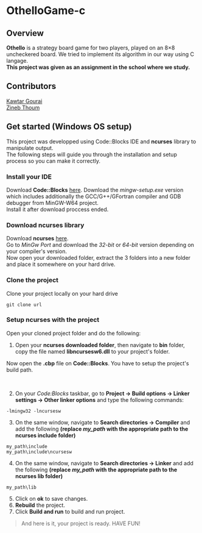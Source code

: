 # OthelloGame-c
## Overview
**Othello** is a strategy board game for two players, played on an 8×8 uncheckered board.
We tried to implement its algorithm in our way using C langage. <br/>
**This project was given as an assignment in the school where we study.**
## Contributors
[Kawtar Gourai](https://github.com/gouraikawtar)<br/>
[Zineb Thoum](https://github.com/ZinebThoum)
## Get started (Windows OS setup)
This project was developped using Code::Blocks IDE and **ncurses** library to manipulate output. <br/>
The following steps will guide you through the  installation and setup process so you can make it correctly. 
### Install your IDE
Download **Code::Blocks** [here](http://www.codeblocks.org/downloads/binaries). Download the *mingw-setup.exe* version which includes additionally the GCC/G++/GFortran compiler and GDB debugger from MinGW-W64 project. <br/> Install it after download proccess ended.
### Download ncurses library
Download **ncurses** [here](https://invisible-island.net/ncurses/#downloads).<br/> Go to *MinGw Port* and download the *32-bit* or *64-bit* version depending on your compiler's version.<br/>
Now open your downloaded folder, extract the 3 folders into a new folder and place it somewhere on your hard drive.  

### Clone the project
Clone your project locally on your hard drive
```
git clone url
```
### Setup ncurses with the project
Open your cloned project folder and do the following:
1. Open your **ncurses downloaded folder**, then navigate to **bin** folder, copy the file named **libncursesw6.dll** to your project's folder.<br/>
<p>Now open the <strong>.cbp</strong> file on <strong>Code::Blocks</strong>. You have to setup the project's build path.</p><br/>

2. On your *Code:Blocks* taskbar, go to **Project -> Build options -> Linker settings -> Other linker options** and type the following commands:
```
-lmingw32 -lncursesw
```
3. On the same window, navigate to **Search directories -> Compiler** and add the following **(replace *my_path* with the appropriate path to the ncurses include folder)**
```
my_path\include
my_path\include\ncursesw
```
4. On the same window, navigate to **Search directories -> Linker** and add the following **(replace *my_path* with the appropriate path to the ncurses lib folder)**
```
my_path\lib
```
5. Click on **ok** to save changes.
6. **Rebuild** the project.
7. Click **Build and run** to build and run project.
>And here is it, your project is ready. HAVE FUN!
